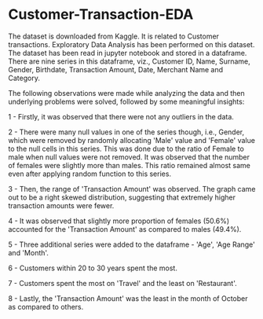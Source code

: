 # Customer-Transaction-EDA

The dataset is downloaded from Kaggle. It is related to Customer transactions. Exploratory Data Analysis has been performed on this dataset. 
The dataset has been read in jupyter notebook and stored in a dataframe. There are nine series in this dataframe, viz., Customer ID, Name, Surname,
Gender, Birthdate, Transaction Amount, Date, Merchant Name and Category. 

The following observations were made while analyzing the data and then underlying problems were solved, followed by some meaningful insights:



1 - Firstly, it was observed that there were not any outliers in the data.



2 - There were many null values in one of the series though, i.e., Gender, which were removed by randomly allocating 'Male' value and 'Female' value
to the null cells in this series. This was done due to the ratio of Female to male when null values were not removed. It was observed that the number
of females were slightly more than males. This ratio remained almost same even after applying random function to this series.



3 - Then, the range of 'Transaction Amount' was observed. The graph came out to be a right skewed distribution, suggesting that extremely higher transaction
amounts were fewer.



4 - It was observed that slightly more proportion of females (50.6%) accounted for the 'Transaction Amount' as compared to males (49.4%).



5 - Three additional series were added to the dataframe - 'Age', 'Age Range' and 'Month'.


6 - Customers within 20 to 30 years spent the most.


7 - Customers spent the most on 'Travel' and the least on 'Restaurant'.



8 - Lastly, the 'Transaction Amount' was the least in the month of October as compared to others.
